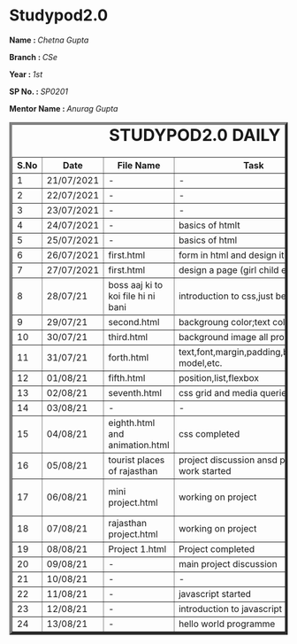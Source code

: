 # Studypod2.0
<body>
     <div>
    <p><b>Name : </b><i>Chetna Gupta</i></p>
    <p><b>Branch : </b><i>CSe</i></p>
    <p><b>Year : </b><i>1st</i></p>
    <p><b>SP No. : </b><i>SP0201</i></p>
    <p><b>Mentor Name : </b><i>Anurag Gupta</i></p>
</div>
    <div>
    <table border="5">
        <caption style="font-size: 30px;"><b>STUDYPOD2.0 DAILY REPORT</b> </caption>
        <thead>
                <th width="350">S.No</th>
                <th width="350">Date</th>
                <th width="350">File Name</th>
                <th width="350">Task</th>
                <th width="350">Difficulty</th>
         <th width="350">Solution</th>
            </thead>
            <tbody>
                  <tr>
                    <td>1</td>
                    <td>21/07/2021</td>
                    <td>-</td>
                    <td>-</td>
                    <td>-</td>
                    <td>-</td>
                </tr>
          <tr>
                   <td>2</td>
                    <td>22/07/2021</td>
                    <td>-</td>
                    <td>-</td>
                    <td>-</td>
                    <td>-</td>
                </tr>
          <tr>
                   <td>3</td>
                    <td>23/07/2021</td>
                    <td>-</td>
                    <td>-</td>
                    <td>-</td>
                    <td>-</td>
                </tr>
          <tr>
                   <td>4</td>
                    <td>24/07/2021</td>
                    <td>-</td>
                    <td>basics of htmlt</td>
                    <td>-</td>
                    <td>-</td>
                </tr>
          <tr>
                   <td>5</td>
                    <td>25/07/2021</td>
                    <td>-</td>
                    <td>basics of html</td>
                    <td>-</td>
                    <td>-</td>
                </tr>
          <tr>
                    <td>6</td>
                    <td>26/07/2021</td>
                    <td>first.html</td>
                    <td>form in html and design it</td>
                    <td>NO</td>
                    <td>-</td>
                </tr>
                <tr>
                    <td>7</td>
                    <td>27/07/2021</td>
                    <td>first.html</td>
                     <td>design a page (girl child education)</td>
                    <td>NO</td>
                    <td>-</td>
         </tr>
     <tr>
          <td>8</td>
          <td>28/07/21</td>
          <td>boss aaj ki to koi file hi ni bani </td>
          <td>introduction to css,just beginning</td>
          <td>No</td>
          <td>-</td>
          <tr/>  
                  <tr>
                      <td>9</td>
                      <td>29/07/21</td>
                      <td>second.html</td>
                      <td>backgroung color;text color;styling</td>
                      <td>no</td>
                       <td>-</td>
                 </tr>
                 <tr>
                      <td>10</td>
                      <td>30/07/21</td>
                      <td>third.html</td>
                      <td>background image all properties</td>
                      <td>no</td>
                      <td>-</td>
                      <tr>
                           <td>11</td>
                            <td>31/07/21</td>
                            <td>forth.html</td>
                            <td>text,font,margin,padding,border,box model,etc.</td>
                            <td>no</td>
                            <td>-</td>
                       </r>
                           <tr>
                              <td>12</td>
<td>01/08/21</td>
<td>fifth.html</td>
<td>position,list,flexbox</td>
<td>no</td>
<td>-</td>
</tr>
                                 <tr>
<td>13</td>
<td>02/08/21</td>
<td>seventh.html</td>
<td>css grid and media queries</td>
<td>no</td>
<td>-</td>
</tr>
                                 <tr>
<td>14</td>
<td>03/08/21</td>
<td>-</td>
<td>-</td>
<td>-</td>
<td>-</td>
</tr>
                                 <tr>
<td>15</td>
<td>04/08/21</td>
<td>eighth.html  and animation.html</td>
<td>css completed</td>
<td>no</td>
<td>-</td>
</tr>
          <tr>
              <td>16</td>
              <td>05/08/21</td>
              <td>tourist places of rajasthan</td>
              <td>project discussion ansd project work started</td>
              <td>no</td>
              <td>-</td>
          </tr>
          <tr>
              <td>17</td>
              <td>06/08/21</td>
              <td>mini project.html</td>
              <td>working on project</td>
              <td>background  image fixing</td>
              <td>teammates solved that problem</td>
          </tr>
         <tr>
              <td>18</td>
              <td>07/08/21</td>
              <td>rajasthan project.html</td>
              <td>working on project</td>
              <td>-</td>
              <td>-</td>
          </tr>
          <tr>
              <td>19</td>
              <td>08/08/21</td>
              <td>Project 1.html</td>
              <td>Project completed</td>
              <td>-</td>
              <td>-</td>
          </tr>
         <tr>
              <td>20</td>
              <td>09/08/21</td>
              <td>-</td>
              <td>main project discussion</td>
              <td>-</td>
              <td>-</td>
          </tr>
         <tr>
              <td>21</td>
              <td>10/08/21</td>
              <td>-</td>
              <td>-</td>
              <td>-</td>
              <td>-</td>
          </tr>
         <tr>
              <td>22</td>
              <td>11/08/21</td>
              <td>-</td>
              <td>javascript started</td>
              <td>-</td>
              <td>-</td>
          </tr>
           <tr>
              <td>23</td>
              <td>12/08/21</td>
              <td>-</td>
              <td> introduction to javascript</td>
              <td>-</td>
              <td>-</td>
          </tr>
         <tr>
              <td>24</td>
              <td>13/08/21</td>
              <td>-</td>
              <td> hello world programme</td>
              <td>-</td>
              <td>-</td>
          </tr>
      
</tbody>
